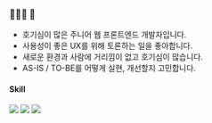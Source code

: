 ### 🧑🏻‍💻 👋 
- 호기심이 많은 주니어 웹 프론트엔드 개발자입니다.
- 사용성이 좋은 UX를 위해 토론하는 일을 좋아합니다.
- 새로운 환경과 사람에 거리낌이 없고 호기심이 많습니다.
- AS-IS / TO-BE를 어떻게 실현, 개선할지 고민합니다.

#### Skill
<img src="https://img.shields.io/badge/Vue.js-4FC08D?style=for-the-badge&logo=Vue.js&logoColor=black"> <img src="https://img.shields.io/badge/React-61DAFB?style=for-the-badge&logo=React&logoColor=black"> <img src="https://img.shields.io/badge/Typescript-3178C6?style=for-the-badge&logo=Typescript&logoColor=black">
